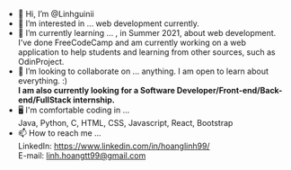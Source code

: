 - 👋 Hi, I’m @Linhguinii
- 👀 I’m interested in ...
web development currently.
- 🌱 I’m currently learning ...
, in Summer 2021, about web development. I've done FreeCodeCamp and am currently working on a web application to help students and learning from other sources, such as OdinProject.
- 💞️ I’m looking to collaborate on ...
anything. I am open to learn about everything. :)\
**I am also currently looking for a Software Developer/Front-end/Back-end/FullStack internship.**
- 🖥️ I'm comfortable coding in ... \
Java, Python, C, HTML, CSS, Javascript, React, Bootstrap
- 📫 How to reach me ...\
LinkedIn: https://www.linkedin.com/in/hoanglinh99/ \
E-mail: linh.hoangtt99@gmail.com

<!---
Linhguinii/Linhguinii is a ✨ special ✨ repository because its `README.md` (this file) appears on your GitHub profile.
You can click the Preview link to take a look at your changes.
--->
